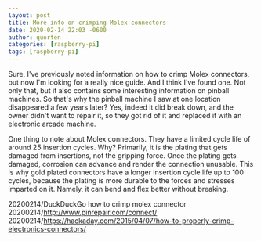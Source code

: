 ```yaml
---
layout: post
title: More info on crimping Molex connectors
date: 2020-02-14 22:03 -0600
author: quorten
categories: [raspberry-pi]
tags: [raspberry-pi]
---
```


Sure, I've previously noted information on how to crimp Molex
connectors, but now I'm looking for a really nice guide.  And I think
I've found one.  Not only that, but it also contains some interesting
information on pinball machines.  So that's why the pinball machine I
saw at one location disappeared a few years later?  Yes, indeed it did
break down, and the owner didn't want to repair it, so they got rid of
it and replaced it with an electronic arcade machine.

One thing to note about Molex connectors.  They have a limited cycle
life of around 25 insertion cycles.  Why?  Primarily, it is the
plating that gets damaged from insertions, not the gripping force.
Once the plating gets damaged, corrosion can advance and render the
connection unusable.  This is why gold plated connectors have a longer
insertion cycle life up to 100 cycles, because the plating is more
durable to the forces and stresses imparted on it.  Namely, it can
bend and flex better without breaking.

20200214/DuckDuckGo how to crimp molex connector  
20200214/http://www.pinrepair.com/connect/  
20200214/https://hackaday.com/2015/04/07/how-to-properly-crimp-electronics-connectors/
